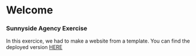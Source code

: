 # Welcome

### Sunnyside Agency Exercise

In this exercice, we had to make a website from a template.
You can find the deployed version [HERE](https://jeanchristophem.github.io/sunnyside-agency/)